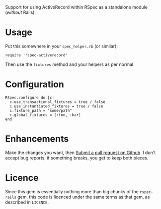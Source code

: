 Support for using ActiveRecord within RSpec as a standalone module (*without*
Rails).

# Usage

Put this somewhere in your `spec_helper.rb` (or similar):

    require 'rspec-activerecord'

Then use the `fixtures` method and your helpers as per normal.


# Configuration

    RSpec.configure do |c|
      c.use_transactional_fixtures = true / false
      c.use_instantiated_fixtures = true / false
      c.fixture_path = "some/path"
      c.global_fixtures = [:foo, :bar]
    end


# Enhancements

Make the changes you want, then [Submit a pull request on
Github](https://github.com/mpalmer/rspec-activerecord/pulls).  I don't
accept bug reports; if something breaks, you get to keep both pieces.


# Licence

Since this gem is essentially nothing more than big chunks of the
`rspec-rails` gem, this code is licenced under the same terms as that gem,
as described in `LICENCE`.

